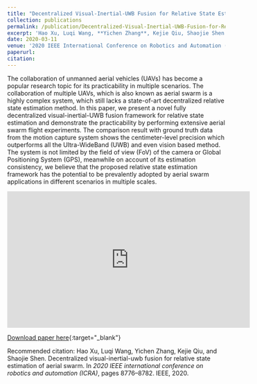 ```yaml
---
title: "Decentralized Visual-Inertial-UWB Fusion for Relative State Estimation of Aerial Swarm"
collection: publications
permalink: /publication/Decentralized-Visual-Inertial-UWB-Fusion-for-Relative-State-Estimation-of-Aerial-Swarm
excerpt: 'Hao Xu, Luqi Wang, **Yichen Zhang**, Kejie Qiu, Shaojie Shen'
date: 2020-03-11
venue: '2020 IEEE International Conference on Robotics and Automation (ICRA)'
paperurl: 
citation: 
---
```


The collaboration of unmanned aerial vehicles (UAVs) has become a popular research topic for its practicability in multiple scenarios. The collaboration of multiple UAVs, which is also known as aerial swarm is a highly complex system, which still lacks a state-of-art decentralized relative state estimation method. In this paper, we present a novel fully decentralized visual-inertial-UWB fusion framework for relative state estimation and demonstrate the practicability by performing extensive aerial swarm flight experiments. The comparison result with ground truth data from the motion capture system shows the centimeter-level precision which outperforms all the Ultra-WideBand (UWB) and even vision based method. The system is not limited by the field of view (FoV) of the camera or Global Positioning System (GPS), meanwhile on account of its estimation consistency, we believe that the proposed relative state estimation framework has the potential to be prevalently adopted by aerial swarm applications in different scenarios in multiple scales.

<iframe width="560" height="315" src="https://www.youtube.com/embed/81Tm6EQYw1E" title="YouTube video player" frameborder="0" allow="accelerometer; autoplay; clipboard-write; encrypted-media; gyroscope; picture-in-picture" allowfullscreen></iframe>

[Download paper here](https://arxiv.org/pdf/2003.05138){:target="_blank"}

Recommended citation: Hao Xu, Luqi Wang, Yichen Zhang, Kejie Qiu, and Shaojie Shen. Decentralized visual-inertial-uwb fusion for relative state estimation of aerial swarm. In *2020 IEEE international conference on robotics and automation (ICRA)*, pages 8776–8782. IEEE, 2020.